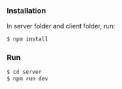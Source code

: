 ### Installation
In server folder and client folder, run: 
 ```sh 
$ npm install
```
### Run
```sh
$ cd server
$ npm run dev
```
